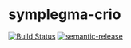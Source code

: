 # symplegma-crio

[![Build Status](https://github.com/particuleio/symplegma-crio/workflows/symplegma-crio/badge.svg)](https://github.com/particuleio/symplegma-crio/workflows/symplegma-crio/)
[![semantic-release](https://img.shields.io/badge/%20%20%F0%9F%93%A6%F0%9F%9A%80-semantic--release-e10079.svg)](https://github.com/semantic-release/semantic-release)

